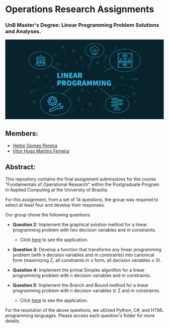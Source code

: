 # Operations Research Assignments

### UnB Master's Degree: Linear Programming Problem Solutions and Analyses.

<img src="images/ppl.png" width="1000">

## Members:
- [Heitor Gomes Pereira](https://github.com/Capoto)
- [Vitor Hugo Martins Ferreira](https://github.com/vitorhmf)

## Abstract:
This repository contains the final assignment submissions for the course "Fundamentals of Operational Research" within the Postgraduate Program in Applied Computing at the University of Brasília.

For this assignment, from a set of 14 questions, the group was required to select at least four and develop their responses.

Our group chose the following questions:

- **Question 2:** Implement the graphical solution method for a linear programming problem with two decision variables and m constraints.
   - Click [here](https://heitorvitorppcaquestao2.bsite.net/) to see the application. 

- **Question 3:** Develop a function that transforms any linear programming problem (with n decision variables and m constraints) into canonical form (maximizing Z; all constraints in ≤ form; all decision variables ≥ 0).

- **Question 4:** Implement the primal Simplex algorithm for a linear programming problem with n decision variables and m constraints.

- **Question 5:** Implement the Branch and Bound method for a linear programming problem with n decision variables ∈ Z and m constraints.
  - Click [here](https://trabalhofpo.bsite.net/) to see the application.

For the resolution of the above questions, we utilized Python, C#, and HTML programming languages. Please access each question's folder for more details.


